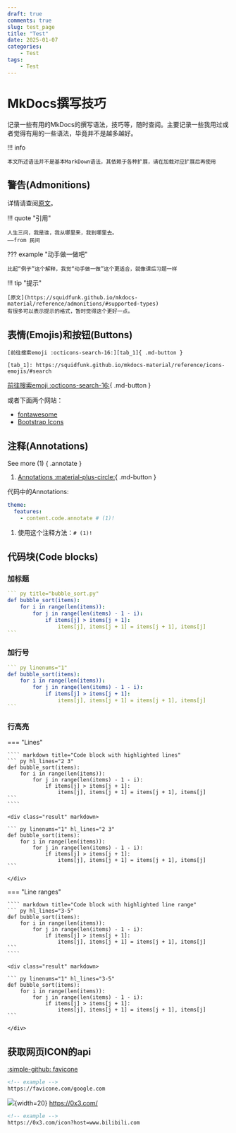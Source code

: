 ```yaml
---
draft: true 
comments: true
slug: test_page
title: "Test"
date: 2025-01-07
categories: 
    - Test
tags:
    - Test
---
```


# MkDocs撰写技巧

记录一些有用的MkDocs的撰写语法，技巧等，随时查阅。主要记录一些我用过或者觉得有用的一些语法，毕竟并不是越多越好。

<!-- more -->
!!! info

    本文所述语法并不是基本MarkDown语法，其依赖于各种扩展，请在加载对应扩展后再使用

## 警告(Admonitions)

详情请查阅[原文](https://squidfunk.github.io/mkdocs-material/reference/admonitions/#admonitions)。

!!! quote "引用"

    人生三问，我是谁，我从哪里来，我到哪里去。
    ——from 民间

??? example "动手做一做吧"

    比起“例子”这个解释，我觉“动手做一做”这个更适合，就像课后习题一样

!!! tip "提示"

    [原文](https://squidfunk.github.io/mkdocs-material/reference/admonitions/#supported-types)
    有很多可以表示提示的格式，暂时觉得这个更好一点。

## 表情(Emojis)和按钮(Buttons)

```
[前往搜索emoji :octicons-search-16:][tab_1]{ .md-button }

[tab_1]: https://squidfunk.github.io/mkdocs-material/reference/icons-emojis/#search

```

[前往搜索emoji :octicons-search-16:][tab_1]{ .md-button }

[tab_1]: https://squidfunk.github.io/mkdocs-material/reference/icons-emojis/#search

或者下面两个网站：

- [fontawesome](https://fontawesome.com/)
- [Bootstrap Icons](https://icons.getbootstrap.com/)

## 注释(Annotations)

See more (1)
{ .annotate }

1.  [Annotations :material-plus-circle:][tab_2]{ .md-button }

    [tab_2]: https://squidfunk.github.io/mkdocs-material/reference/annotations/#annotations

代码中的Annotations:
``` yaml
theme:
  features:
    - content.code.annotate # (1)!
```

1.  使用这个注释方法：`# (1)!`


## 代码块(Code blocks)

### 加标题

```` yaml title="test.md"
``` py title="bubble_sort.py"
def bubble_sort(items):
    for i in range(len(items)):
        for j in range(len(items) - 1 - i):
            if items[j] > items[j + 1]:
                items[j], items[j + 1] = items[j + 1], items[j]
```
````
### 加行号
```` yaml linenums="1"
``` py linenums="1"
def bubble_sort(items):
    for i in range(len(items)):
        for j in range(len(items) - 1 - i):
            if items[j] > items[j + 1]:
                items[j], items[j + 1] = items[j + 1], items[j]
```
````
### 行高亮

=== "Lines"

    ```` markdown title="Code block with highlighted lines"
    ``` py hl_lines="2 3"
    def bubble_sort(items):
        for i in range(len(items)):
            for j in range(len(items) - 1 - i):
                if items[j] > items[j + 1]:
                    items[j], items[j + 1] = items[j + 1], items[j]
    ```
    ````

    <div class="result" markdown>

    ``` py linenums="1" hl_lines="2 3"
    def bubble_sort(items):
        for i in range(len(items)):
            for j in range(len(items) - 1 - i):
                if items[j] > items[j + 1]:
                    items[j], items[j + 1] = items[j + 1], items[j]
    ```

    </div>

=== "Line ranges"

    ```` markdown title="Code block with highlighted line range"
    ``` py hl_lines="3-5"
    def bubble_sort(items):
        for i in range(len(items)):
            for j in range(len(items) - 1 - i):
                if items[j] > items[j + 1]:
                    items[j], items[j + 1] = items[j + 1], items[j]
    ```
    ````

    <div class="result" markdown>

    ``` py linenums="1" hl_lines="3-5"
    def bubble_sort(items):
        for i in range(len(items)):
            for j in range(len(items) - 1 - i):
                if items[j] > items[j + 1]:
                    items[j], items[j + 1] = items[j + 1], items[j]
    ```

    </div>

## 获取网页ICON的api

[:simple-github: favicone](https://github.com/fransallen/favicone)
``` html
<!-- example -->
https://favicone.com/google.com
```
![](https://0x3.com/icon?host=0x3.com){width=20} https://0x3.com/

``` html
<!-- example -->
https://0x3.com/icon?host=www.bilibili.com
```